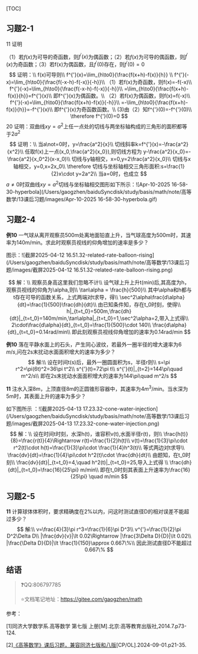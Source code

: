 [TOC]

## 习题2-1

11 证明

（1）若$f(x)$为可导的奇函数，则$f^{'}(x)$为偶函数；（2）若$f(x)$为可导的偶函数，则$f^{'}(x)$为奇函数；（3）若f(x)为偶函数，且$f^{'}(0)$存在，则$f^{'}(0)=0$
$$
证明：\\
f(x)可导则\\
f^{'}(x)=\lim_{h\to0}{\frac{f(x+h)-f(x)}{h}} \\
f^{'}(-x)=\lim_{h\to0}{\frac{f(-x-h)-f(-x)}{-h}}\\
（1）若f(x)为奇函数，则f(x)=-f(-x)\\
f^{'}(-x)=\lim_{h\to0}{\frac{f(-x-h)-f(-x)}{-h}}\\
=\lim_{h\to0}{\frac{f(x+h)-f(x)}{h}}=f^{'}(x)\\
即f^{'}(x)为偶函数。\\
（2）若f(x)为偶函数，则f(x)=f(-x)\\
f^{'}(-x)=\lim_{h\to0}{\frac{f(x+h)-f(x)}{-h}}\\
=-\lim_{h\to0}{\frac{f(x+h)-f(x)}{h}}=-f^{'}(x)\\
即f^{'}(x)为奇函数函数。\\
(3)由（2）知f^{'}(0)=-f^{'}(0)\\
\therefore f^{'}(0)=0
$$
20 证明：双曲线$xy=a^2$上任一点处的切线与两坐标轴构成的三角形的面积都等于$2a^2$
$$
证明：\\
当a\not=0时，y=\frac{a^2}{x}\\
切线斜率k=f^{'}(x)=-\frac{a^2}{x^2}\\
任取f(x)上一点(x_0,\frac{a^2}{x_0}),则切线方程为
y-\frac{a^2}{x_0}=-\frac{a^2}{x_0^2}(x-x_0)\\
切线与y轴相交，x=0,y=2\frac{a^2}{x_0}\\
切线与x轴相交，y=0,x=2x_0\\
\therefore 切线与坐标轴相交三角形面积:s=\frac{1}{2}x\cdot y=2a^2\\
当a=0时，也成立
$$
$a\not=0$时双曲线$xy=a^2$切线与坐标轴相交图形如下所示：![Apr-10-2025 16-58-30-hyperbola](/Users/gaogzhen/baiduSyncdisk/study/basis/math/note/高等数学/13课后习题/images/Apr-10-2025 16-58-30-hyperbola.gif)



## 习题2-4

**例10** 一气球从离开观察员500m处离地面铅直上升，当气球高度为500m时，其速率为140m/min。求此时观察员视线的仰角增加的速率是多少？

图示：![截屏2025-04-12 16.51.32-related-rate-balloon-rising](/Users/gaogzhen/baiduSyncdisk/study/basis/math/note/高等数学/13课后习题/images/截屏2025-04-12 16.51.32-related-rate-balloon-rising.png)


$$
解：\\
观察员身高这里我们忽略不计\\
设气球上升上升t(min)后,其高度为h，观察员视线的仰角为\alpha,则\\
\tan\alpha = \frac{h}{500}\\
其中\alpha和h都与t存在可导的函数关系，上式两端对t求导，得\\
\sec^2\alpha\frac{d\alpha}{dt}=\frac{1}{500}\frac{dh}{dt}\\
由已知条件知，存在t_0时刻，使得\\
h|_{t=t_0}=500m,\frac{dh}{dt}|_{t=t_0}=140m/min,\tan\alpha|_{t=t_0}=1,\sec^2\alpha=2,带入上式得\\
2\cdot\frac{d\alpha}{dt}_{t=t_0}=\frac{1}{500}\cdot 140\\
\frac{d\alpha}{dt}_{t=t_0}=0.14rad/min\\
即此刻观察员视线仰角增加的速率为0.14rad/min
$$

**例10** 落在平静水面上的石头，产生同心波纹，若最外一圈半径的增大速率为$6\quad m/s$,问在2s末扰动水面面积增大的速率为多少？
$$
解:\\
设在时间t(s)后，最外一圈圆面积为s，半径r则\\
s=\pi r^2=\pi(6t)^2=36\pi t^2\\
s^{'}(t)=72\pi t\\
s^{'}(t)|_{t=2}=144\pi\quad m^2/s\\
即在2s末扰动水面面积增大的速率为144\pi\quad m^2/s
$$

**11** 注水入深8m，上顶直径8m的正圆锥形容器中，其速率为$4 m^3/min$。当水深为5m时，其表面上升的速率为多少？

如下图所示 ：![截屏2025-04-13 17.23.32-cone-water-injection](/Users/gaogzhen/baiduSyncdisk/study/basis/math/note/高等数学/13课后习题/images/截屏2025-04-13 17.23.32-cone-water-injection.png)
$$
解：\\
设在时间t时刻，水深h(t)，谁容积v(t),水面半径r(t)，则\\
\frac{h(t)}{8}=\frac{r(t)}{4}\Rightarrow  r(t)=\frac{1}{2}h(t)\\
v(t)=\frac{1}{3}\pi\cdot r^2(t)\cdot h(t)=\frac{1}{3}\pi\cdot \frac{1}{4}h^3(t)\\
等式两边对t求导\\
\frac{dv}{dt}=\frac{1}{4}\pi\cdot h^2(t)\cdot \frac{dh}{dt}\\
由题知，在t_0时刻\\
\frac{dv}{dt}|_{t=t_0}=4,\quad h^2(t)|_{t=t_0}=25,导入上式得 \\
\frac{dh}{dt}|_{t=t_0}=\frac{16}{25\pi} m/min\\
即在t_0时刻其表面上升速率为\frac{16}{25\pi} \quad m/min
$$


## 习题2-5

**11** 计算球体体积时，要求精确度在$2\%$以内，问这时测试直径D的相对误差不能超过多少？
$$
解:\\
v=\frac{4}{3}\pi r^3=\frac{1}{6}\pi D^3\\
v^{'}=\frac{1}{2}\pi D^2\Delta D\\
|\frac{dv}{v}|\lt 0.02\Rightarrow  |\frac{3\Delta D}{D}|\lt 0.02\\
|\frac{\Delta D}{D}|\lt \frac{1}{150}\approx 0.667\%\\
因此测试直径D不能超过0.667\%
$$


## 结语

> :question:QQ:806797785
>
> :star:文档笔记地址：<https://gitee.com/gaogzhen/math>

参考：

[1]同济大学数学系.高等数学 第七版 上册[M].北京:高等教育出版社,2014.7.p73-124.

[2]<a href="https://www.bilibili.com/video/BV1wH4y1F7R6">《高等数学》课后习题，兼容同济七版和八版</a>[CP/OL].2024-09-01.p21-35.